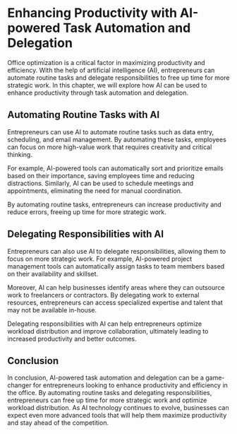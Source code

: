 Enhancing Productivity with AI-powered Task Automation and Delegation
=======================================================================================================================

Office optimization is a critical factor in maximizing productivity and efficiency. With the help of artificial intelligence (AI), entrepreneurs can automate routine tasks and delegate responsibilities to free up time for more strategic work. In this chapter, we will explore how AI can be used to enhance productivity through task automation and delegation.

Automating Routine Tasks with AI
--------------------------------

Entrepreneurs can use AI to automate routine tasks such as data entry, scheduling, and email management. By automating these tasks, employees can focus on more high-value work that requires creativity and critical thinking.

For example, AI-powered tools can automatically sort and prioritize emails based on their importance, saving employees time and reducing distractions. Similarly, AI can be used to schedule meetings and appointments, eliminating the need for manual coordination.

By automating routine tasks, entrepreneurs can increase productivity and reduce errors, freeing up time for more strategic work.

Delegating Responsibilities with AI
-----------------------------------

Entrepreneurs can also use AI to delegate responsibilities, allowing them to focus on more strategic work. For example, AI-powered project management tools can automatically assign tasks to team members based on their availability and skillset.

Moreover, AI can help businesses identify areas where they can outsource work to freelancers or contractors. By delegating work to external resources, entrepreneurs can access specialized expertise and talent that may not be available in-house.

Delegating responsibilities with AI can help entrepreneurs optimize workload distribution and improve collaboration, ultimately leading to increased productivity and better outcomes.

Conclusion
----------

In conclusion, AI-powered task automation and delegation can be a game-changer for entrepreneurs looking to enhance productivity and efficiency in the office. By automating routine tasks and delegating responsibilities, entrepreneurs can free up time for more strategic work and optimize workload distribution. As AI technology continues to evolve, businesses can expect even more advanced tools that will help them maximize productivity and stay ahead of the competition.
